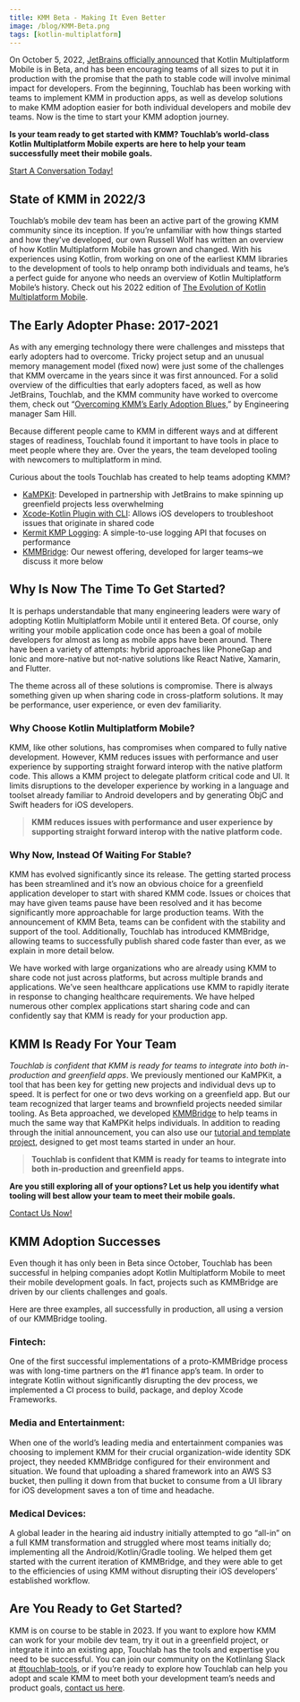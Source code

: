 ```yaml
---
title: KMM Beta - Making It Even Better
image: /blog/KMM-Beta.png
tags: [kotlin-multiplatform]
---
```


On October 5, 2022, [JetBrains officially announced](https://blog.jetbrains.com/kotlin/2022/10/kmm-beta/) that Kotlin Multiplatform Mobile is in Beta, and has been encouraging teams of all sizes to put it in production with the promise that the path to stable code will involve minimal impact for developers. From the beginning, Touchlab has been working with teams to implement KMM in production apps, as well as develop solutions to make KMM adoption easier for both individual developers and mobile dev teams. Now is the time to start your KMM adoption journey.

<!--truncate-->

**Is your team ready to get started with KMM? Touchlab’s world-class Kotlin Multiplatform Mobile experts are here to help your team successfully meet their mobile goals.**

[Start A Conversation Today!](https://touchlab.co/contact-us/)

## **State of KMM in 2022/3** 

Touchlab’s mobile dev team has been an active part of the growing KMM community since its inception. If you’re unfamiliar with how things started and how they’ve developed, our own Russell Wolf has written an overview of how Kotlin Multiplatform Mobile has grown and changed. With his experiences using Kotlin, from working on one of the earliest KMM libraries to the development of tools to help onramp both individuals and teams, he’s a perfect guide for anyone who needs an overview of Kotlin Multiplatform Mobile’s history. Check out his 2022 edition of [The Evolution of Kotlin Multiplatform Mobile](https://touchlab.co/the-evolution-of-kotlin-multiplatform-mobile/).

## **The Early Adopter Phase: 2017-2021**

As with any emerging technology there were challenges and missteps that early adopters had to overcome. Tricky project setup and an unusual memory management model (fixed now) were just some of the challenges that KMM overcame in the years since it was first announced. For a solid overview of the difficulties that early adopters faced, as well as how JetBrains, Touchlab, and the KMM community have worked to overcome them, check out “[Overcoming KMM’s Early Adoption Blues,](https://touchlab.co/overcoming-kmms-early-adopter-blues/)” by Engineering manager Sam Hill. 

Because different people came to KMM in different ways and at different stages of readiness, Touchlab found it important to have tools in place to meet people where they are. Over the years, the team developed tooling with newcomers to multiplatform in mind.

Curious about the tools Touchlab has created to help teams adopting KMM? 

- [KaMPKit](https://github.com/touchlab/KaMPKit): Developed in partnership with JetBrains to make spinning up greenfield projects less overwhelming
- [Xcode-Kotlin Plugin with CLI](https://touchlab.co/xcode-kotlin-cli/): Allows iOS developers to troubleshoot issues that originate in shared code
- [Kermit KMP Logging](https://touchlab.co/kermit-kmp-logging-1-0/): A simple-to-use logging API that focuses on performance
- [KMMBridge](https://touchlab.co/kotlin-multiplatform-mobile-beta/#kmmbridge): Our newest offering, developed for larger teams–we discuss it more below

## **Why Is Now The Time To Get Started?**

It is perhaps understandable that many engineering leaders were wary of adopting Kotlin Multiplatform Mobile until it entered Beta. Of course, only writing your mobile application code once has been a goal of mobile developers for almost as long as mobile apps have been around. There have been a variety of attempts: hybrid approaches like PhoneGap and Ionic and more-native but not-native solutions like React Native, Xamarin, and Flutter.

The theme across all of these solutions is compromise. There is always something given up when sharing code in cross-platform solutions. It may be performance, user experience, or even dev familiarity. 

### Why Choose Kotlin Multiplatform Mobile?

KMM, like other solutions, has compromises when compared to fully native development. However, KMM reduces issues with performance and user experience by supporting straight forward interop with the native platform code. This allows a KMM project to delegate platform critical code and UI. It limits disruptions to the developer experience by working in a language and toolset already familiar to Android developers and by generating ObjC and Swift headers for iOS developers.

> **KMM reduces issues with performance and user experience by supporting straight forward interop with the native platform code.**

### Why Now, Instead Of Waiting For Stable?

KMM has evolved significantly since its release. The getting started process has been streamlined and it’s now an obvious choice for a greenfield application developer to start with shared KMM code. Issues or choices that may have given teams pause have been resolved and it has become significantly more approachable for large production teams. With the announcement of KMM Beta, teams can be confident with the stability and support of the tool. Additionally, Touchlab has introduced KMMBridge, allowing teams to successfully publish shared code faster than ever, as we explain in more detail below. 

We have worked with large organizations who are already using KMM to share code not just across platforms, but across multiple brands and applications. We’ve seen healthcare applications use KMM to rapidly iterate in response to changing healthcare requirements. We have helped numerous other complex applications start sharing code and can confidently say that KMM is ready for your production app.

## **KMM Is Ready For Your Team**

*Touchlab is confident that KMM is ready for teams to integrate into both in-production and greenfield apps*. We previously mentioned our KaMPKit, a tool that has been key for getting new projects and individual devs up to speed. It is perfect for one or two devs working on a greenfield app. But our team recognized that larger teams and brownfield projects needed similar tooling. As Beta approached, we developed [KMMBridge](https://touchlab.co/introducing-kmmbridge-teams/) to help teams in much the same way that KaMPKit helps individuals. In addition to reading through the initial announcement, you can also use our [tutorial and template project](https://touchlab.co/quick-start-with-kmmbridge-1-hour-tutorial/), designed to get most teams started in under an hour.

> **Touchlab is confident that KMM is ready for teams to integrate into both in-production and greenfield apps.**

**Are you still exploring all of your options? Let us help you identify what tooling will best allow your team to meet their mobile goals.**

[Contact Us Now!](https://touchlab.co/contact-us/)

## **KMM Adoption Successes**

Even though it has only been in Beta since October, Touchlab has been successful in helping companies adopt Kotlin Multiplatform Mobile to meet their mobile development goals. In fact, projects such as KMMBridge are driven by our clients challenges and goals. 

Here are three examples, all successfully in production, all using a version of our KMMBridge tooling. 

### Fintech:

One of the first successful implementations of a proto-KMMBridge process was with long-time partners on the #1 finance app’s team. In order to integrate Kotlin without significantly disrupting the dev process, we implemented a CI process to build, package, and deploy Xcode Frameworks. 

### Media and Entertainment:

When one of the world’s leading media and entertainment companies was choosing to implement KMM for their crucial organization-wide identity SDK project, they needed KMMBridge configured for their environment and situation. We found that uploading a shared framework into an AWS S3 bucket, then pulling it down from that bucket to consume from a UI library for iOS development saves a ton of time and headache. 

### Medical Devices:

A global leader in the hearing aid industry initially attempted to go “all-in” on a full KMM transformation and struggled where most teams initially do; implementing all the Android/Kotlin/Gradle tooling. We helped them get started with the current iteration of KMMBridge, and they were able to get to the efficiencies of using KMM without disrupting their iOS developers’ established workflow. 

## **Are You Ready to Get Started?**

KMM is on course to be stable in 2023. If you want to explore how KMM can work for your mobile dev team, try it out in a greenfield project, or integrate it into an existing app, Touchlab has the tools and expertise you need to be successful. You can join our community on the Kotlinlang Slack at [#touchlab-tools](https://kotlinlang.slack.com/archives/CTJB58X7X), or if you’re ready to explore how Touchlab can help you adopt and scale KMM to meet both your development team’s needs and product goals, [contact us here](https://touchlab.co/contact-us/).